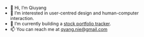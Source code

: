 - 👋 Hi, I’m Qiuyang
- 👀 I’m interested in user-centred design and human-computer interaction.
- 🌱 I’m currently building a [stock portfolio tracker](https://apps.apple.com/us/app/riverfort/id1561144335).
- 📫 You can reach me at <qyang.nie@gmail.com>

<!---
qiuyangnie/qiuyangnie is a ✨ special ✨ repository because its `README.md` (this file) appears on your GitHub profile.
You can click the Preview link to take a look at your changes.
--->
